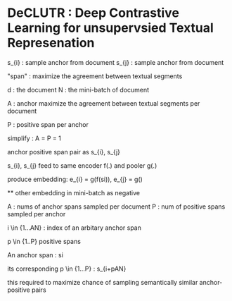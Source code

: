 # DeCLUTR : Deep Contrastive Learning for unsupervsied Textual Represenation



s_{i} : sample anchor from document
s_{j} : sample anchor from document


"span" : maximize the agreement between textual segments

d :  the document 
N : the mini-batch of document  


A : anchor maximize the agreement between textual segments per document

P : positive span per anchor 


simplify : A = P = 1

anchor positive span pair as s_{i}, s_{j}

s_{i}, s_{j} feed to same encoder f(.) and pooler g(.)

produce embedding: e_{i} = g(f(si)), e_{j} = g()

 ** other embedding in mini-batch as negative 

A : nums of anchor spans sampled per document
P : num of positive spans sampled per anchor


i \in {1...AN} : index of an arbitary anchor span

p \in {1..P} positive spans

An anchor span : si

its corresponding p \in {1...P}  : s_{i+pAN}


this required to maximize chance of sampling semantically similar anchor-positive pairs  




